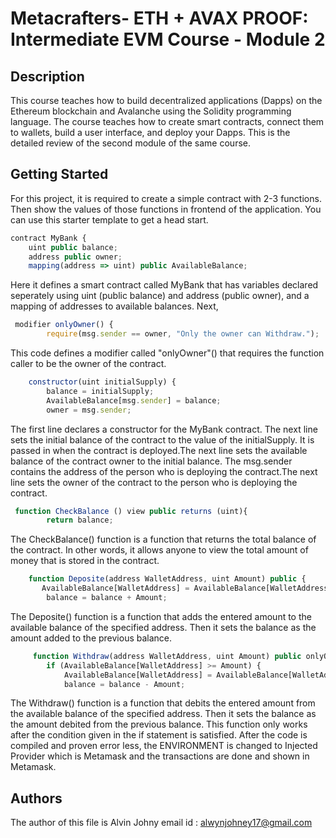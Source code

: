 # Metacrafters- ETH + AVAX PROOF: Intermediate EVM Course - Module 2
## Description

This course teaches how to build decentralized applications (Dapps) on the Ethereum blockchain and Avalanche using the Solidity programming language.
The course teaches how to create smart contracts, connect them to wallets, build a user interface, and deploy your Dapps. This is the detailed review of the second module of the same course. 

## Getting Started
For this project, it is required to create a simple contract with 2-3 functions. Then show the values of those functions in frontend of the application. You can use this starter template to get a head start.
```javascript
contract MyBank {
    uint public balance;
    address public owner;
    mapping(address => uint) public AvailableBalance;

```
Here it defines a smart contract called MyBank that has variables declared seperately using uint (public balance) and address (public owner), and a mapping of addresses to available balances.
Next, 
```javascript
 modifier onlyOwner() {
        require(msg.sender == owner, "Only the owner can Withdraw.");
```
This code defines a modifier called "onlyOwner"() that requires the function caller to be the owner of the contract.
```javascript
    constructor(uint initialSupply) {
        balance = initialSupply;
        AvailableBalance[msg.sender] = balance;
        owner = msg.sender;
```
The first line declares a constructor for the MyBank contract. 
The next line sets the initial balance of the contract to the value of the initialSupply.  It is passed in when the contract is deployed.The next line sets the available balance of the contract owner to the initial balance. 
The msg.sender contains the address of the person who is deploying the contract.The next line sets the owner of the contract to the person who is deploying the contract.

```javascript
 function CheckBalance () view public returns (uint){
        return balance;
```
The CheckBalance() function is a function that returns the total balance of the contract. In other words, it allows anyone to view the total amount of money that is stored in the contract.

```javascript
    function Deposite(address WalletAddress, uint Amount) public {
       AvailableBalance[WalletAddress] = AvailableBalance[WalletAddress] + Amount;
        balance = balance + Amount;
```
The Deposite() function is a function that adds the entered amount to the available balance of the specified address. Then it sets the balance as the amount added to the previous balance.
```javascript
     function Withdraw(address WalletAddress, uint Amount) public onlyOwner{
        if (AvailableBalance[WalletAddress] >= Amount) {
            AvailableBalance[WalletAddress] = AvailableBalance[WalletAddress] - Amount;
            balance = balance - Amount;
```
The Withdraw() function is a function that debits the entered amount from the available balance of the specified address. Then it sets the balance as the amount debited from the previous balance.
This function only works after the condition given in the if statement is satisfied. 
After the code is compiled and proven error less, the ENVIRONMENT is changed to Injected Provider which is Metamask and the transactions are done and shown in Metamask.
## Authors
The author of this file is Alvin Johny
email id : alwynjohney17@gmail.com

